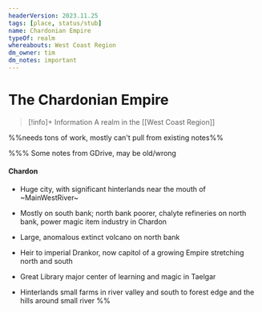 ```yaml
---
headerVersion: 2023.11.25
tags: [place, status/stub]
name: Chardonian Empire
typeOf: realm
whereabouts: West Coast Region
dm_owner: tim
dm_notes: important
---
```

# The Chardonian Empire
>[!info]+ Information
> A realm in the [[West Coast Region]]

%%needs tons of work, mostly can't pull from existing notes%%

%%% Some notes from GDrive, may be old/wrong
#### Chardon

- Huge city, with significant hinterlands near the mouth of ~MainWestRiver~
    
- Mostly on south bank; north bank poorer, chalyte refineries on north bank, power magic item industry in Chardon
    
- Large, anomalous extinct volcano on north bank
    
- Heir to imperial Drankor, now capitol of a growing Empire stretching north and south
    
- Great Library major center of learning and magic in Taelgar
    
- Hinterlands small farms in river valley and south to forest edge and the hills around small river
%%